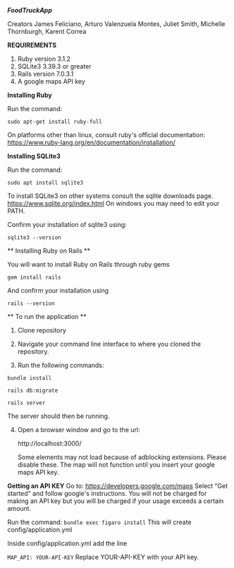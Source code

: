  ***FoodTruckApp***
                                                                    
Creators James Feliciano,  Arturo Valenzuela Montes, Juliet Smith,  Michelle Thornburgh, Karent Correa

**REQUIREMENTS**
  1. Ruby version 3.1.2
  2. SQLite3 3.39.3 or greater
  3. Rails version 7.0.3.1
  4. A google maps API key



**Installing Ruby** 


Run the command:

  ``sudo apt-get install ruby-full``
  
On platforms other than linux, consult ruby's official documentation: https://www.ruby-lang.org/en/documentation/installation/
    

**Installing SQLite3** 

Run the command:

  ``sudo apt install sqlite3``
  
To install SQLite3 on other systems consult the sqlite downloads page. https://www.sqlite.org/index.html
On windows you may need to edit your PATH.

Confirm your installation of sqlite3 using:
  
  ``sqlite3 --version``


** Installing Ruby on Rails **

You will want to install Ruby on Rails through ruby gems

  ``gem install rails``
  
And confirm your installation using

  ``rails --version``


** To run the application ** 

1. Clone repository

2. Navigate your command line interface to where you cloned the repository.

3. Run the following commands:

  ``bundle install``
  
  ``rails db:migrate``
  
  ``rails server``
  
  The server should then be running.
  
4. Open a browser window and go to the url:

    http://localhost:3000/
    
    Some elements may not load because of adblocking extensions. Please disable these.
    The map will not function until you insert your google maps API key.
    

**Getting an API KEY**
Go to:
https://developers.google.com/maps
Select "Get started" and follow google's instructions.
You will not be charged for making an API key but you will be charged if your usage exceeds a certain amount.

Run the command:
  ``bundle exec figaro install``
This will create config/application.yml

Inside config/application.yml add the line

``MAP_API: YOUR-API-KEY``
Replace YOUR-API-KEY with your API key.

